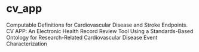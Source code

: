 # cv_app
Computable Definitions for Cardiovascular Disease and Stroke Endpoints. CV APP: An Electronic Health Record Review Tool Using a Standards-Based Ontology for Research-Related Cardiovascular Disease Event Characterization
